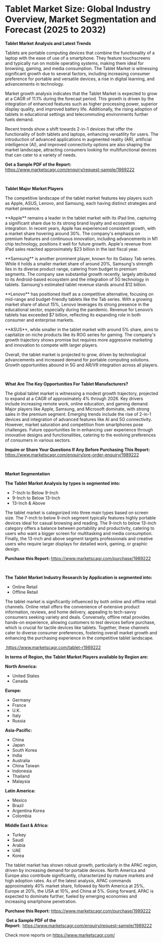 <p><h1>Tablet Market Size: Global Industry Overview, Market Segmentation and Forecast (2025 to 2032)</h1></p><p><strong>Tablet Market Analysis and Latest Trends</strong></p>
<p><p>Tablets are portable computing devices that combine the functionality of a laptop with the ease of use of a smartphone. They feature touchscreens and typically run on mobile operating systems, making them ideal for browsing, gaming, and media consumption. The Tablet Market is witnessing significant growth due to several factors, including increasing consumer preference for portable and versatile devices, a rise in digital learning, and advancements in technology.</p><p>Market growth analysis indicates that the Tablet Market is expected to grow at a CAGR of 11.1% during the forecast period. This growth is driven by the integration of enhanced features such as higher processing power, superior display quality, and improved battery life. Additionally, the rising adoption of tablets in educational settings and telecommuting environments further fuels demand. </p><p>Recent trends show a shift towards 2-in-1 devices that offer the functionality of both tablets and laptops, enhancing versatility for users. The introduction of advanced applications in augmented reality (AR), artificial intelligence (AI), and improved connectivity options are also shaping the market landscape, attracting consumers looking for multifunctional devices that can cater to a variety of needs.</p></p>
<p><strong>Get a Sample PDF of the Report:&nbsp;</strong> <a href="https://www.marketscagr.com/enquiry/request-sample/1989222?utm_campaign=2471&utm_medium=2&utm_source=Github&utm_content=ia&utm_term=11022025&utm_id=tablet">https://www.marketscagr.com/enquiry/request-sample/1989222</a></p>
<p>&nbsp;</p>
<p><strong>Tablet Major Market Players</strong></p>
<p><p>The competitive landscape of the tablet market features key players such as Apple, ASUS, Lenovo, and Samsung, each having distinct strategies and market presence.</p><p>**Apple** remains a leader in the tablet market with its iPad line, capturing a significant share due to its strong brand loyalty and ecosystem integration. In recent years, Apple has experienced consistent growth, with a market share hovering around 30%. The company's emphasis on premium features and continuous innovation, including advancements in M1 chip technology, positions it well for future growth. Apple's revenue from iPad sales reached approximately $23 billion in the last fiscal year.</p><p>**Samsung** is another prominent player, known for its Galaxy Tab series. While it holds a smaller market share of around 20%, Samsung's strength lies in its diverse product range, catering from budget to premium segments. The company saw substantial growth recently, largely attributed to its Android-based ecosystem and the integration of 5G technology in tablets. Samsung's estimated tablet revenue stands around $12 billion.</p><p>**Lenovo** has positioned itself as a competitive alternative, focusing on mid-range and budget-friendly tablets like the Tab series. With a growing market share of about 15%, Lenovo leverages its strong presence in the educational sector, especially during the pandemic. Revenue for Lenovo’s tablets has exceeded $7 billion, reflecting its expanding role in both consumer and enterprise markets.</p><p>**ASUS**, while smaller in the tablet market with around 5% share, aims to capitalize on niche products like its ROG series for gaming. The company's growth trajectory shows promise but requires more aggressive marketing and innovation to compete with larger players.</p><p>Overall, the tablet market is projected to grow, driven by technological advancements and increased demand for portable computing solutions. Growth opportunities abound in 5G and AR/VR integration across all players.</p></p>
<p>&nbsp;</p>
<p><strong>What Are The Key Opportunities For Tablet Manufacturers?</strong></p>
<p><p>The global tablet market is witnessing a modest growth trajectory, projected to expand at a CAGR of approximately 4% through 2026. Key drivers include increasing remote work, online education, and gaming demand. Major players like Apple, Samsung, and Microsoft dominate, with strong sales in the premium segment. Emerging trends include the rise of 2-in-1 devices and integration of advanced features like AI and 5G connectivity. However, market saturation and competition from smartphones pose challenges. Future opportunities lie in enhancing user experience through innovative designs and functionalities, catering to the evolving preferences of consumers in various sectors.</p></p>
<p><strong>Inquire or Share Your Questions If Any Before Purchasing This Report:</strong> <a href="https://www.marketscagr.com/enquiry/pre-order-enquiry/1989222?utm_campaign=2471&utm_medium=2&utm_source=Github&utm_content=ia&utm_term=11022025&utm_id=tablet">https://www.marketscagr.com/enquiry/pre-order-enquiry/1989222</a></p>
<p>&nbsp;</p>
<p><strong>Market Segmentation</strong></p>
<p><strong>The Tablet Market Analysis by types is segmented into:</strong></p>
<p><ul><li>7-Inch to Below 9-Inch</li><li>9-Inch to Below 13-Inch</li><li>13-Inch & Above</li></ul></p>
<p><p>The tablet market is categorized into three main types based on screen size. The 7-inch to below 9-inch segment typically features highly portable devices ideal for casual browsing and reading. The 9-inch to below 13-inch category offers a balance between portability and productivity, catering to users who want a bigger screen for multitasking and media consumption. Finally, the 13-inch and above segment targets professionals and creative users who require larger displays for detailed work, gaming, or graphic design.</p></p>
<p><strong>Purchase this Report:&nbsp;</strong><a href="https://www.marketscagr.com/purchase/1989222?utm_campaign=2471&utm_medium=2&utm_source=Github&utm_content=ia&utm_term=11022025&utm_id=tablet">https://www.marketscagr.com/purchase/1989222</a></p>
<p>&nbsp;</p>
<p><strong>The Tablet Market Industry Research by Application is segmented into:</strong></p>
<p><ul><li>Online Retail</li><li>Offline Retail</li></ul></p>
<p><p>The tablet market is significantly influenced by both online and offline retail channels. Online retail offers the convenience of extensive product information, reviews, and home delivery, appealing to tech-savvy consumers seeking variety and deals. Conversely, offline retail provides hands-on experience, allowing customers to test devices before purchase, which is crucial for tactile devices like tablets. Together, these channels cater to diverse consumer preferences, fostering overall market growth and enhancing the purchasing experience in the competitive tablet landscape.</p></p>
<p><a href="https://www.marketscagr.com/tablet-r1989222?utm_campaign=2471&utm_medium=2&utm_source=Github&utm_content=ia&utm_term=11022025&utm_id=tablet">&nbsp;https://www.marketscagr.com/tablet-r1989222</a></p>
<p><strong>In terms of Region, the Tablet Market Players available by Region are:</strong></p>
<p>
    <p> <strong> North America: </strong>
        <ul>
            <li>United States</li>
            <li>Canada</li>
        </ul>
        </p> 
    <p> <strong> Europe: </strong>
        <ul>
            <li>Germany</li>
            <li>France</li>
            <li>U.K.</li>
            <li>Italy</li>
            <li>Russia</li>
        </ul>
        </p> 
    <p> <strong> Asia-Pacific: </strong>
        <ul>
            <li>China</li>
            <li>Japan</li>
            <li>South Korea</li>
            <li>India</li>
            <li>Australia</li>
            <li>China Taiwan</li>
            <li>Indonesia</li>
            <li>Thailand</li>
            <li>Malaysia</li>
        </ul>
        </p> 
    <p> <strong> Latin America: </strong>
        <ul>
            <li>Mexico</li>
            <li>Brazil</li>
            <li>Argentina Korea</li>
            <li>Colombia</li>
        </ul>
        </p> 
    <p> <strong> Middle East & Africa: </strong>
        <ul>
            <li>Turkey</li>
            <li>Saudi</li>
            <li>Arabia</li>
            <li>UAE</li>
            <li>Korea</li>
        </ul>
    </p>
    </p>
<p><p>The tablet market has shown robust growth, particularly in the APAC region, driven by increasing demand for portable devices. North America and Europe also contribute significantly, characterized by mature markets and high adoption rates. As of the latest analysis, APAC commands approximately 40% market share, followed by North America at 25%, Europe at 20%, the USA at 10%, and China at 5%. Going forward, APAC is expected to dominate further, fueled by emerging economies and increasing smartphone penetration.</p></p>
<p><strong>Purchase this Report: </strong><a href="https://www.marketscagr.com/purchase/1989222?utm_campaign=2471&utm_medium=2&utm_source=Github&utm_content=ia&utm_term=11022025&utm_id=tablet">https://www.marketscagr.com/purchase/1989222</a></p>
<p>&nbsp;<strong>Get a Sample PDF of the Report:&nbsp;&nbsp;</strong><a href="https://www.marketscagr.com/enquiry/request-sample/1989222?utm_campaign=2471&utm_medium=2&utm_source=Github&utm_content=ia&utm_term=11022025&utm_id=tablet">https://www.marketscagr.com/enquiry/request-sample/1989222</a></p>
<p><strong></strong></p>
<p>Check more reports on <a href="https://www.marketscagr.com/?utm_campaign=2471&utm_medium=2&utm_source=Github&utm_content=ia&utm_term=11022025&utm_id=tablet">https://www.marketscagr.com/</a></p>